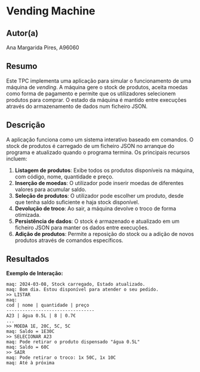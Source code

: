 # Vending Machine

## Autor(a)

Ana Margarida Pires, A96060

## Resumo

Este TPC implementa uma aplicação para simular o funcionamento de uma máquina de _vending_. A máquina gere o stock de produtos, aceita moedas como forma de pagamento e permite que os utilizadores selecionem produtos para comprar. O estado da máquina é mantido entre execuções através do armazenamento de dados num ficheiro JSON.

## Descrição

A aplicação funciona como um sistema interativo baseado em comandos. O stock de produtos é carregado de um ficheiro JSON no arranque do programa e atualizado quando o programa termina. Os principais recursos incluem:

1. **Listagem de produtos**: Exibe todos os produtos disponíveis na máquina, com código, nome, quantidade e preço.
2. **Inserção de moedas**: O utilizador pode inserir moedas de diferentes valores para acumular saldo.
3. **Seleção de produtos**: O utilizador pode escolher um produto, desde que tenha saldo suficiente e haja stock disponível.
4. **Devolução de troco**: Ao sair, a máquina devolve o troco de forma otimizada.
5. **Persistência de dados**: O stock é armazenado e atualizado em um ficheiro JSON para manter os dados entre execuções.
6. **Adição de produtos**: Permite a reposição do stock ou a adição de novos produtos através de comandos específicos.

## Resultados

**Exemplo de Interação:**
```
maq: 2024-03-08, Stock carregado, Estado atualizado.
maq: Bom dia. Estou disponível para atender o seu pedido.
>> LISTAR
maq:
cod | nome | quantidade | preço
---------------------------------
A23 | água 0.5L | 8 | 0.7€
...
>> MOEDA 1E, 20C, 5C, 5C
maq: Saldo = 1E30C
>> SELECIONAR A23
maq: Pode retirar o produto dispensado "água 0.5L"
maq: Saldo = 60C
>> SAIR
maq: Pode retirar o troco: 1x 50C, 1x 10C
maq: Até à próxima
```


